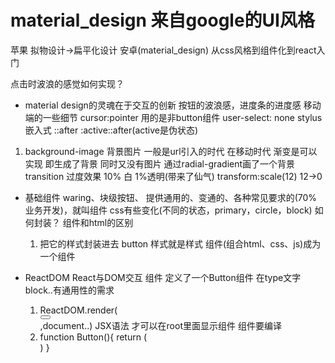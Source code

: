 # material_design 来自google的UI风格
苹果 拟物设计->扁平化设计
安卓(material_design)
从css风格到组件化到react入门

点击时波浪的感觉如何实现？
- material design的灵魂在于交互的创新
  按钮的波浪感，进度条的进度感
  移动端的一些细节 cursor:pointer 用的是非button组件
  user-select: none
  stylus嵌入式 ::after  :active::after(active是伪状态)

1. background-image 背景图片 一般是url引入的时代
  在移动时代 渐变是可以实现
  即生成了背景 同时又没有图片
  通过radial-gradient画了一个背景
  transition 过度效果
   10% 白 1%透明(带来了仙气)
   transform:scale(12) 12->0

- 基础组件
  waring、块级按钮、
  提供通用的、变通的、各种常见要求的(70%业务开发)，就叫组件
  css有些变化(不同的状态，primary，circle，block) 如何封装？
  组件和html的区别
  1. 把它的样式封装进去
   button 样式就是样式
   组件(组合html、css、js)成为一个组件

- ReactDOM React与DOM交互
  组件 定义了一个Button组件
  在type文字 block..有通用性的需求
  <Boyfriend/><Girlfriend>
    1. ReactDOM.render(<div><Button></Button></div>,document..)
    JSX语法
    才可以在root里面显示组件 组件要编译
    2. function Button(){
        return (
            <div></div>
        )
    }
    
